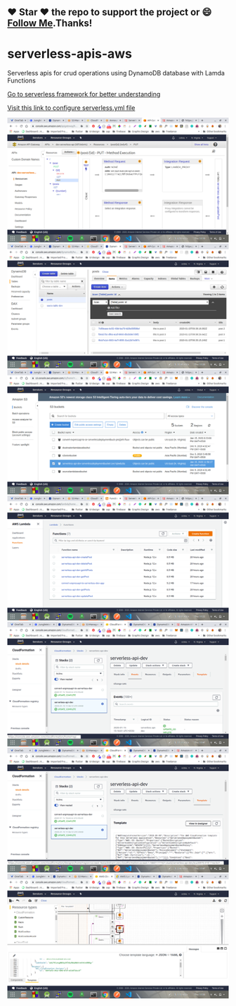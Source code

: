 ## :heart: Star :heart: the repo to support the project or :smile:[Follow Me](https://github.com/harsh6768).Thanks!

# serverless-apis-aws
Serverless apis for crud operations using DynamoDB database with Lamda Functions


[Go to serverless framework for better understanding](https://serverless.com/framework/docs/providers/aws/guide/functions/)

[Visit this link to configure serverless.yml file](https://serverless.com/framework/docs/providers/aws/guide/resources/)



 <img src="https://github.com/harsh6768/serverless-apis-aws/blob/master/Images/Screenshot%20from%202020-01-16%2011-19-48.png" alt="">
 
  <img src="https://github.com/harsh6768/serverless-apis-aws/blob/master/Images/Screenshot%20from%202020-01-16%2011-20-55.png" alt="">
  
   <img src="https://github.com/harsh6768/serverless-apis-aws/blob/master/Images/Screenshot%20from%202020-01-16%2011-21-37.png" alt="">
   
 <img src="https://github.com/harsh6768/serverless-apis-aws/blob/master/Images/Screenshot%20from%202020-01-16%2011-22-01.png" alt="">
 
 <img src="https://github.com/harsh6768/serverless-apis-aws/blob/master/Images/Screenshot%20from%202020-01-16%2011-47-00.png" alt="">
     
 <img src="https://github.com/harsh6768/serverless-apis-aws/blob/master/Images/Screenshot%20from%202020-01-16%2011-47-08.png" alt="">
 
<img src="https://github.com/harsh6768/serverless-apis-aws/blob/master/Images/Screenshot%20from%202020-01-16%2011-50-53.png" alt="">
     
